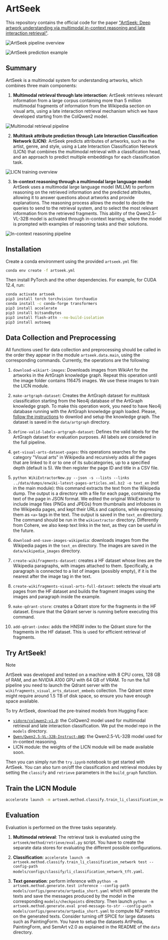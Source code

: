 # ArtSeek

This repository contains the official code for the paper ["ArtSeek: Deep artwork understanding via multimodal in-context reasoning and late interaction retrieval"](https://www.arxiv.org/abs/2507.21917).

![ArtSeek pipeline overview](assets/artseek.png)

![ArtSeek prediction example](assets/qual3.png)

## Summary

ArtSeek is a multimodal system for understanding artworks, which combines three main components:

1. **Multimodal retrieval through late interaction**: ArtSeek retrieves relevant information from a large corpus containing more than 5 million multimodal fragments of information from the Wikipedia section on visual arts, using a late interaction retrieval mechanism which we have developed starting from the ColQwen2 model.

![Multimodal retrieval pipeline](assets/retrieval.png)

2. **Multitask attribute prediction through Late Interaction Classification Network (LICN)**: ArtSeek predicts attributes of artworks, such as the artist, genre, and style, using a Late Interaction Classification Network (LICN) that combines the multimodal retrieval with a classification head, and an approach to predict multiple embeddings for each classification task.

![LICN training overview](assets/classification.png)


3. **In-context reasoning through a multimodal large language model**: ArtSeek uses a multimodal large language model (MLLM) to perform reasoning on the retrieved information and the predicted attributes, allowing it to answer questions about artworks and provide explanations. The reasoning process allows the model to decide the queries to send to the retrieval system, and to select the most relevant information from the retrieved fragments. This ability of the Qwen2.5-VL-32B model is activated through in-context learning, where the model is prompted with examples of reasoning tasks and their solutions.

![In-context reasoning pipeline](assets/generation.png)

## Installation

Create a conda environment using the provided `artseek.yml` file:

```bash
conda env create -f artseek.yml
```

Then install PyTorch and the other dependencies. For example, for CUDA 12.4, run:

```bash
conda activate artseek
pip3 install torch torchvision torchaudio
conda install -c conda-forge transformers
pip3 install accelerate
pip3 install bitsandbytes
pip3 install flash-attn --no-build-isolation
pip3 install autoawq
```

## Data Collection and Preprocessing

All functions used for data collection and preprocessing should be called in the order they appear in the module `artseek.data.main`, using the corresponding commands. Currently, the operations are the following:

1. `download-wikiart-images`: Downloads images from WikiArt for the artworks in the ArtGraph knowledge graph. Repeat this operation until the image folder contains 116475 images. We use these images to train the LICN module.

2. `make-artgraph-dataset`: Creates the ArtGraph dataset for multitask classification starting from the Neo4j database of the ArtGraph knowledge graph. To make this operation work, you need to have Neo4j database running with the ArtGraph knowledge graph loaded. Please, [follow the instructions](https://zenodo.org/records/8172374) to downlod and setup the knowledge graph. The dataset is saved in the `data/artgraph` directory.

3. `define-valid-labels-artgraph-dataset`: Defines the valid labels for the ArtGraph dataset for evaluation purposes. All labels are considered in the full pipeline.

4. `get-visual-arts-dataset-pages`: this operations searches for the category "Visual arts" in Wikipedia and recursively adds all the pages that are linked to it or to one of its subcategories, up to a specified depth (default is 5). We then register the page ID and title in a CSV file.

5. `python WikiExtractorNew.py --json -s --lists --links ../data/dumps/enwiki-latest-pages-articles.xml.bz2 -o text_en` (not in the main module): this command extracts the text from the Wikipedia dump. The output is a directory with a file for each page, containing the text of the page in JSON format. We edited the original WikiExtractor to include image files (PNGs and JPEGs) from thumbnails and infoboxes in the Wikipedia pages, and kept their URLs and captions, while expressing them as `<a>` tags in the text. The output is saved in the `text_en` directory. The command should be run in the `wikiextractor` directory. Differently from Cohere, we also keep text links in the text, as they can be useful in the future.

6. `download-and-save-images-wikipedia`: downloads images from the Wikipedia pages in the `text_en` directory. The images are saved in the `data/wikipedia_images` directory.

7. `create-wikifragments-dataset`: creates a HF dataset whose lines are the Wikipedia paragraphs, with images attached to them. Specifically, a paragraph is connected to a list of images (possibly empty), if it is the nearest after the image tag in the text.

8. `create-wikifragments-visual-arts-full-dataset`: selects the visual arts pages from the HF dataset and builds the fragment images using the images and paragraph inside the example.

9. `make-qdrant-store`: creates a Qdrant store for the fragments in the HF dataset. Ensure that the Qdrant server is running before executing this command.

10. `add-qdrant-index`: adds the HNSW index to the Qdrant store for the fragments in the HF dataset. This is used for efficient retrieval of fragments.

## Try ArtSeek!

> [!NOTE]  
> ArtSeek was developed and tested on a machine with 8 CPU cores, 128 GB of RAM, and an NVIDIA A100 GPU with 64 GB of VRAM. To run the full pipeline you need to launch the Qdrant server with the `wikifragments_visual_arts_dataset_embeds` collection. The Qdrant store might require around 1.5 TB of disk space, so ensure you have enough space available.

To try ArtSeek, download the pre-trained models from Hugging Face:

* [`vidore/colqwen2-v1.0`](https://huggingface.co/vidore/colqwen2-v1.0): the ColQwen2 model used for multimodal retrieval and late interaction classification. We put the model repo in the `models` directory.
* [`Qwen/Qwen2.5-VL-32B-Instruct-AWQ`](https://huggingface.co/Qwen/Qwen2.5-VL-32B-Instruct-AWQ): the Qwen2.5-VL-32B model used for in-context reasoning.
* LICN module: the weights of the LICN module will be made available soon.

Then you can simply run the `try.ipynb` notebook to get started with ArtSeek. You can also turn on/off the classification and retrieval modules by setting the `classify` and `retrieve` parameters in the `build_graph` function.

## Train the LICN Module

```bash
accelerate launch -m artseek.method.classify.train_li_classification_network train --config-path models/configs/classify/li_classification_network_tft.yaml
```

## Evaluation

Evaluation is performed on the three tasks separately.

1. **Multimodal retrieval**: The retrieval task is evaluated using the `artseek/method/retrieve/eval.py` script. You have to create the separate data stores for evaluating the different possible configurations.

2. **Classification**: `accelerate launch -m artseek.method.classify.train_li_classification_network test --config-path models/configs/classify/li_classification_network_tft.yaml`.

3. **Text generation**: perform inference with `python -m artseek.method.generate.test inference --config-path models/configs/generate/artpedia_short.yaml` which will generate the texts and save the messages produced by the model in the corresponding `models/checkpoints` directory. Then launch `python -m artseek.method.generate.eval pred-message-to-str --config-path models/configs/generate/artpedia_short.yaml` to compute NLP metrics on the generated texts. Consider turning off SPICE for large datasets such as PaintingForm. You have to setup the datasets ArtPedia, PaintingForm, and SemArt v2.0 as explained in the README of the `data` directory.